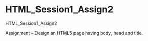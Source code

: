 # HTML_Session1_Assign2
HTML_Session1_Assign2

Assignment – Design an HTML5 page having body, head and title.
